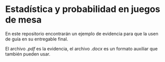 # Estadística y probabilidad en juegos de mesa

En este repositorio encontrarán un ejemplo de evidencia para que la usen de guía en su entregable final. 

El archivo *.pdf* es la evidencia, el archivo *.docx* es un formato auxiliar que también pueden usar.
